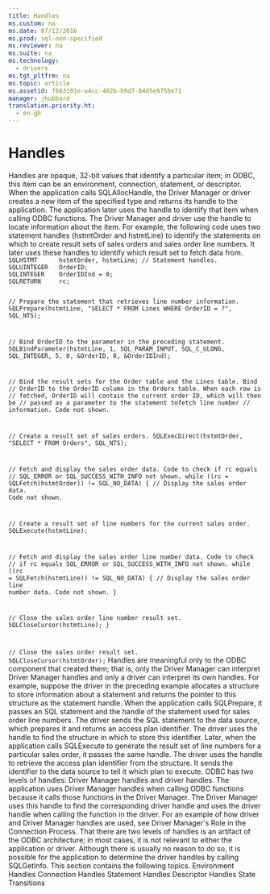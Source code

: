 ```yaml
---
title: Handles
ms.custom: na
ms.date: 07/12/2016
ms.prod: sql-non-specified
ms.reviewer: na
ms.suite: na
ms.technology: 
  - drivers
ms.tgt_pltfrm: na
ms.topic: article
ms.assetid: f663101e-a4cc-402b-b9d7-84d5e975be71
manager: jhubbard
translation.priority.ht: 
  - en-gb
---
```

# Handles
<?xml version="1.0" encoding="utf-8"?>
<developerConceptualDocument xmlns="http://ddue.schemas.microsoft.com/authoring/2003/5" xmlns:xlink="http://www.w3.org/1999/xlink" xmlns:xsi="http://www.w3.org/2001/XMLSchema-instance" xsi:schemaLocation="http://ddue.schemas.microsoft.com/authoring/2003/5 http://dduestorage.blob.core.windows.net/ddueschema/developer.xsd">
  <introduction>
    <para>Handles are opaque, 32-bit values that identify a particular item; in ODBC, this item can be an environment, connection, statement, or descriptor. When the application calls <legacyBold>SQLAllocHandle</legacyBold>, the Driver Manager or driver creates a new item of the specified type and returns its handle to the application. The application later uses the handle to identify that item when calling ODBC functions. The Driver Manager and driver use the handle to locate information about the item.</para>
    <para>For example, the following code uses two statement handles (<legacyItalic>hstmtOrder</legacyItalic> and <legacyItalic>hstmtLine</legacyItalic>) to identify the statements on which to create result sets of sales orders and sales order line numbers. It later uses these handles to identify which result set to fetch data from.</para>
    <code>SQLHSTMT      hstmtOrder, hstmtLine; // Statement handles.
SQLUINTEGER   OrderID;
SQLINTEGER    OrderIDInd = 0;
SQLRETURN     rc;

// Prepare the statement that retrieves line number information.
SQLPrepare(hstmtLine, "SELECT * FROM Lines WHERE OrderID = ?", SQL_NTS);

// Bind OrderID to the parameter in the preceding statement.
SQLBindParameter(hstmtLine, 1, SQL_PARAM_INPUT, SQL_C_ULONG, SQL_INTEGER, 5, 0,
               &amp;OrderID, 0, &amp;OrderIDInd);

// Bind the result sets for the Order table and the Lines table. Bind
// OrderID to the OrderID column in the Orders table. When each row is
// fetched, OrderID will contain the current order ID, which will then be
// passed as a parameter to the statement tofetch line number
// information. Code not shown.

// Create a result set of sales orders.
SQLExecDirect(hstmtOrder, "SELECT * FROM Orders", SQL_NTS);

// Fetch and display the sales order data. Code to check if rc equals
// SQL_ERROR or SQL_SUCCESS_WITH_INFO not shown.
while ((rc = SQLFetch(hstmtOrder)) != SQL_NO_DATA) {
   // Display the sales order data. Code not shown.

   // Create a result set of line numbers for the current sales order.
   SQLExecute(hstmtLine);

   // Fetch and display the sales order line number data. Code to check
   // if rc equals SQL_ERROR or SQL_SUCCESS_WITH_INFO not shown.
   while ((rc = SQLFetch(hstmtLine)) != SQL_NO_DATA) {
      // Display the sales order line number data. Code not shown.
   }

   // Close the sales order line number result set.
   SQLCloseCursor(hstmtLine);
}

// Close the sales order result set.
SQLCloseCursor(hstmtOrder);</code>
    <para>Handles are meaningful only to the ODBC component that created them; that is, only the Driver Manager can interpret Driver Manager handles and only a driver can interpret its own handles.</para>
    <para>For example, suppose the driver in the preceding example allocates a structure to store information about a statement and returns the pointer to this structure as the statement handle. When the application calls <legacyBold>SQLPrepare</legacyBold>, it passes an SQL statement and the handle of the statement used for sales order line numbers. The driver sends the SQL statement to the data source, which prepares it and returns an access plan identifier. The driver uses the handle to find the structure in which to store this identifier.</para>
    <para>Later, when the application calls <legacyBold>SQLExecute</legacyBold> to generate the result set of line numbers for a particular sales order, it passes the same handle. The driver uses the handle to retrieve the access plan identifier from the structure. It sends the identifier to the data source to tell it which plan to execute.</para>
    <para>ODBC has two levels of handles: Driver Manager handles and driver handles. The application uses Driver Manager handles when calling ODBC functions because it calls those functions in the Driver Manager. The Driver Manager uses this handle to find the corresponding driver handle and uses the driver handle when calling the function in the driver. For an example of how driver and Driver Manager handles are used, see <legacyLink xlink:href="77c05630-5a8b-467d-b80e-c705dc06d601">Driver Manager's Role in the Connection Process</legacyLink>.</para>
    <para>That there are two levels of handles is an artifact of the ODBC architecture; in most cases, it is not relevant to either the application or driver. Although there is usually no reason to do so, it is possible for the application to determine the driver handles by calling <legacyBold>SQLGetInfo</legacyBold>.</para>
    <para>This section contains the following topics.  </para>
    <list class="bullet">
      <listItem>
        <para>             <legacyLink xlink:href="917f1b0c-272b-4e37-a1f5-87cd24b9fa21">Environment Handles</legacyLink>           </para>
      </listItem>
      <listItem>
        <para>             <legacyLink xlink:href="12222653-f04d-46d6-bdee-61348f5d550f">Connection Handles</legacyLink>           </para>
      </listItem>
      <listItem>
        <para>             <legacyLink xlink:href="65d6d78b-a8c8-489a-9dad-f8d127a44882">Statement Handles</legacyLink>           </para>
      </listItem>
      <listItem>
        <para>             <legacyLink xlink:href="7741035c-f3e7-4c89-901e-fe528392f67d">Descriptor Handles</legacyLink>           </para>
      </listItem>
      <listItem>
        <para>             <legacyLink xlink:href="fc741611-6535-43cc-8156-6d897d04664e">State Transitions</legacyLink>           </para>
      </listItem>
    </list>
  </introduction>
  <relatedTopics />
</developerConceptualDocument>